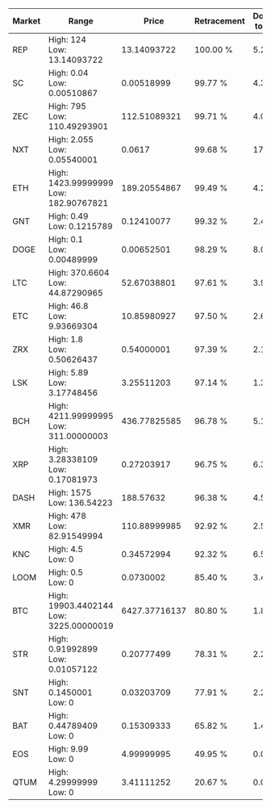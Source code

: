 | Market | Range | Price| Retracement | Doubles to 50% |
| --- | --- | --- | --- | --- |
| REP | High: 124<br />Low: 13.14093722 | 13.14093722 | 100.00 % | 5.22 |
| SC | High: 0.04<br />Low: 0.00510867 | 0.00518999 | 99.77 % | 4.35 |
| ZEC | High: 795<br />Low: 110.49293901 | 112.51089321 | 99.71 % | 4.02 |
| NXT | High: 2.055<br />Low: 0.05540001 | 0.0617 | 99.68 % | 17.10 |
| ETH | High: 1423.99999999<br />Low: 182.90767821 | 189.20554867 | 99.49 % | 4.25 |
| GNT | High: 0.49<br />Low: 0.1215789 | 0.12410077 | 99.32 % | 2.46 |
| DOGE | High: 0.1<br />Low: 0.00489999 | 0.00652501 | 98.29 % | 8.04 |
| LTC | High: 370.6604<br />Low: 44.87290965 | 52.67038801 | 97.61 % | 3.94 |
| ETC | High: 46.8<br />Low: 9.93669304 | 10.85980927 | 97.50 % | 2.61 |
| ZRX | High: 1.8<br />Low: 0.50626437 | 0.54000001 | 97.39 % | 2.14 |
| LSK | High: 5.89<br />Low: 3.17748456 | 3.25511203 | 97.14 % | 1.39 |
| BCH | High: 4211.99999995<br />Low: 311.00000003 | 436.77825585 | 96.78 % | 5.18 |
| XRP | High: 3.28338109<br />Low: 0.17081973 | 0.27203917 | 96.75 % | 6.35 |
| DASH | High: 1575<br />Low: 136.54223 | 188.57632 | 96.38 % | 4.54 |
| XMR | High: 478<br />Low: 82.91549994 | 110.88999985 | 92.92 % | 2.53 |
| KNC | High: 4.5<br />Low: 0 | 0.34572994 | 92.32 % | 6.51 |
| LOOM | High: 0.5<br />Low: 0 | 0.0730002 | 85.40 % | 3.42 |
| BTC | High: 19903.4402144<br />Low: 3225.00000019 | 6427.37716137 | 80.80 % | 1.80 |
| STR | High: 0.91992899<br />Low: 0.01057122 | 0.20777499 | 78.31 % | 2.24 |
| SNT | High: 0.1450001<br />Low: 0 | 0.03203709 | 77.91 % | 2.26 |
| BAT | High: 0.44789409<br />Low: 0 | 0.15309333 | 65.82 % | 1.46 |
| EOS | High: 9.99<br />Low: 0 | 4.99999995 | 49.95 % | 0.00 |
| QTUM | High: 4.29999999<br />Low: 0 | 3.41111252 | 20.67 % | 0.00 |
